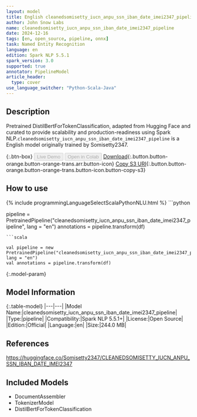```yaml
---
layout: model
title: English cleanedsomisetty_iucn_anpu_ssn_iban_date_imei2347_pipeline pipeline DistilBertForTokenClassification from Somisetty2347
author: John Snow Labs
name: cleanedsomisetty_iucn_anpu_ssn_iban_date_imei2347_pipeline
date: 2024-12-16
tags: [en, open_source, pipeline, onnx]
task: Named Entity Recognition
language: en
edition: Spark NLP 5.5.1
spark_version: 3.0
supported: true
annotator: PipelineModel
article_header:
  type: cover
use_language_switcher: "Python-Scala-Java"
---
```


## Description

Pretrained DistilBertForTokenClassification, adapted from Hugging Face and curated to provide scalability and production-readiness using Spark NLP.`cleanedsomisetty_iucn_anpu_ssn_iban_date_imei2347_pipeline` is a English model originally trained by Somisetty2347.

{:.btn-box}
<button class="button button-orange" disabled>Live Demo</button>
<button class="button button-orange" disabled>Open in Colab</button>
[Download](https://s3.amazonaws.com/auxdata.johnsnowlabs.com/public/models/cleanedsomisetty_iucn_anpu_ssn_iban_date_imei2347_pipeline_en_5.5.1_3.0_1734310057384.zip){:.button.button-orange.button-orange-trans.arr.button-icon}
[Copy S3 URI](s3://auxdata.johnsnowlabs.com/public/models/cleanedsomisetty_iucn_anpu_ssn_iban_date_imei2347_pipeline_en_5.5.1_3.0_1734310057384.zip){:.button.button-orange.button-orange-trans.button-icon.button-copy-s3}

## How to use



<div class="tabs-box" markdown="1">
{% include programmingLanguageSelectScalaPythonNLU.html %}
```python

pipeline = PretrainedPipeline("cleanedsomisetty_iucn_anpu_ssn_iban_date_imei2347_pipeline", lang = "en")
annotations =  pipeline.transform(df)   

```
```scala

val pipeline = new PretrainedPipeline("cleanedsomisetty_iucn_anpu_ssn_iban_date_imei2347_pipeline", lang = "en")
val annotations = pipeline.transform(df)

```
</div>

{:.model-param}
## Model Information

{:.table-model}
|---|---|
|Model Name:|cleanedsomisetty_iucn_anpu_ssn_iban_date_imei2347_pipeline|
|Type:|pipeline|
|Compatibility:|Spark NLP 5.5.1+|
|License:|Open Source|
|Edition:|Official|
|Language:|en|
|Size:|244.0 MB|

## References

https://huggingface.co/Somisetty2347/CLEANEDSOMISETTY_IUCN_ANPU_SSN_IBAN_DATE_IMEI2347

## Included Models

- DocumentAssembler
- TokenizerModel
- DistilBertForTokenClassification